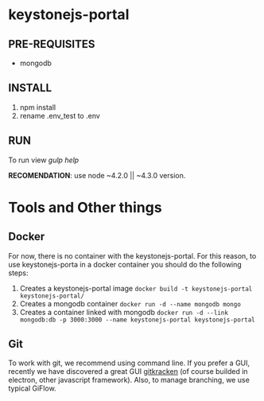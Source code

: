 # keystonejs-portal

## PRE-REQUISITES
- mongodb

## INSTALL
1. npm install
2. rename .env_test to .env

## RUN
To run view _gulp help_

**RECOMENDATION**: use node ~4.2.0 || ~4.3.0 version.

# Tools and Other things

## Docker
For now, there is no container with the keystonejs-portal. For this reason, to use keystonejs-porta in a docker 
container you should do the following steps:
1. Creates a keystonejs-portal image 
	``docker build -t keystonejs-portal keystonejs-portal/``
2. Creates a mongodb container
	``docker run -d --name mongodb mongo``
3. Creates a container linked with mongodb
	``docker run -d --link mongodb:db -p 3000:3000 --name keystonejs-portal keystonejs-portal``

## Git
To work with git, we recommend using command line. If you prefer a GUI, recently we have discovered a great GUI 
[gitkracken](http://www.gitkraken.com/) (of course builded in electron, other javascript framework). 
Also, to manage branching, we use typical GiFlow.
